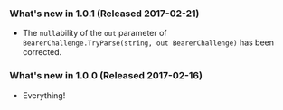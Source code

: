 ### What's new in 1.0.1 (Released 2017-02-21)

* The `null`ability of the `out` parameter of `BearerChallenge.TryParse(string, out BearerChallenge)` has been corrected.

### What's new in 1.0.0 (Released 2017-02-16)

* Everything!
